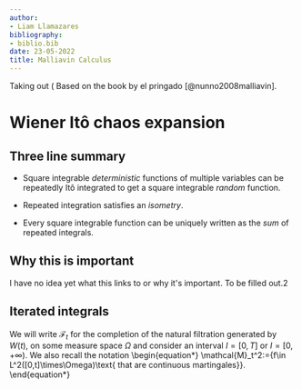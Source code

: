 ```yaml
---
author:
- Liam Llamazares
bibliography:
- biblio.bib
date: 23-05-2022
title: Malliavin Calculus
---
```

Taking out (
Based on the book by el pringado [@nunno2008malliavin].

# Wiener Itô chaos expansion

## Three line summary

-   Square integrable *deterministic* functions of multiple variables
    can be repeatedly Itô integrated to get a square integrable *random*
    function.

-   Repeated integration satisfies an *isometry*.

-   Every square integrable function can be uniquely written as the
    *sum* of repeated integrals.

## Why this is important

I have no idea yet what this links to or why it's important. To be
filled out.2

## Iterated integrals

We will write $\mathcal{F}_t$ for the completion of the natural
filtration generated by $W(t)$, on some measure space $\Omega$ and
consider an interval $I=[0,T]$ or $I=[0,+\infty)$. We also recall the
notation
\begin{equation*}
\mathcal{M}_t^2:=\{f\in L^2([0,t]\times\Omega)\text{ that are continuous martingales}\}.
\end{equation*}
